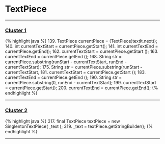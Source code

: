 # TextPiece

***

### [Cluster 1](./1)
{% highlight java %}
139. TextPiece currentPiece = (TextPiece)textIt.next();
140. int currentTextStart = currentPiece.getStart();
141. int currentTextEnd = currentPiece.getEnd();
162.     currentTextStart = currentPiece.getStart ();
163.     currentTextEnd = currentPiece.getEnd ();
168.     String str = currentPiece.substring(runStart - currentTextStart, runEnd - currentTextStart);
175.       String str = currentPiece.substring(runStart - currentTextStart,
181.         currentTextStart = currentPiece.getStart ();
183.         currentTextEnd = currentPiece.getEnd ();
190.     String str = currentPiece.substring(0, runEnd - currentTextStart);
199.       currentTextStart = currentPiece.getStart();
200.       currentTextEnd = currentPiece.getEnd();
{% endhighlight %}

***

### [Cluster 2](./2)
{% highlight java %}
317. final TextPiece textPiece = new SinglentonTextPiece( _text );
319. _text = textPiece.getStringBuilder();
{% endhighlight %}

***

